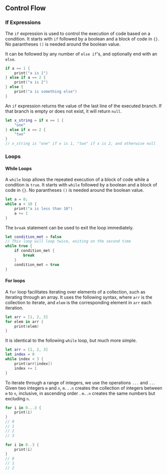 ## Control Flow

### If Expressions
The `if` expression is used to control the execution of code based on a condition. It starts with `if` followed by a boolean and a block of code in `{}`. No parantheses `()` is needed around the boolean value.

It can be followed by any number of `else if`'s, and optionally end with an `else`.
```swift
if a == 1 {
    print("a is 1")
} else if a == 2 {
    print("a is 2")
} else {
    print("a is something else")
}
```

An `if` expression returns the value of the last line of the executed branch. If that branch is empty or does not exist, it will return `null`.
```swift
let x_string = if x == 1 {
    "one"
} else if x == 2 {
    "two"
}
// x_string is "one" if x is 1, "two" if x is 2, and otherwise null
```

### Loops

#### While Loops
A `while` loop allows the repeated execution of a block of code while a condition is `true`. It starts with `while` followed by a boolean and a block of code in `{}`. No parantheses `()` is needed around the boolean value.
```swift
let a = 0;
while a < 10 {
    print("a is less than 10")
    a += 1
}
```

The `break` statement can be used to exit the loop immediately.
```swift
let condition_met = false
// This loop will loop twice, exiting on the second time
while true {
    if condition_met {
        break
    }
    condition_met = true
}
```

#### For loops
A `for` loop facilitates iterating over elements of a collection, such as iterating through an array. It uses the following syntax, where `arr` is the collection to iterate, and `elem` is the corresponding element in `arr` each iteration.
```swift
let arr = [1, 2, 3]
for elem in arr {
    print(elem)
}
```

It is identical to the following `while` loop, but much more simple.
```swift
let arr = [1, 2, 3]
let index = 0
while index < 3 {
    print(arr[index])
    index += 1
}
```

To iterate through a range of integers, we use the operations `...` and `..`. Given two integers `m` and `n`, `m...n` creates the collection of integers between `m` to `n`, inclusive, in ascending order . `m..n` creates the same numbers but excluding `n`.
```swift
for i in 0...3 {
    print(i)
}
// 0
// 1
// 2
// 3

for i in 0..3 {
    print(i)
}
// 0
// 1
// 2
```
